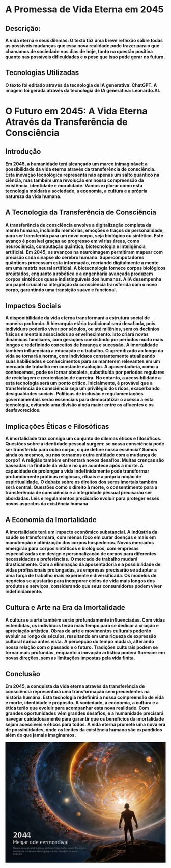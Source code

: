 # A Promessa de Vida Eterna em 2045
## Descrição:
**A vida eterna e seus dilemas: O texto faz uma breve reflexão sobre todas as possíveis mudanças que essa nova realidade pode trazer para o que chamamos de sociedade nos dias de hoje, tanto na questão positiva quanto nas possíveis dificuldades e o peso que isso pode gerar no futuro.**

## Tecnologias Utilizadas
**O texto foi editado através da tecnologia de IA generativa: ChatGPT. A imagem foi gerada através da tecnologia de IA generativa: Leonardo.AI.**

# O Futuro em 2045: A Vida Eterna Através da Transferência de Consciência
## Introdução
**Em 2045, a humanidade terá alcançado um marco inimaginável: a possibilidade da vida eterna através da transferência de consciência. Esta inovação tecnológica representa não apenas um salto quântico na ciência, mas também uma revolução em nossa compreensão da existência, identidade e moralidade. Vamos explorar como esta tecnologia moldará a sociedade, a economia, a cultura e a própria natureza da vida humana.**
## A Tecnologia da Transferência de Consciência
**A transferência de consciência envolve a digitalização completa da mente humana, incluindo memórias, emoções e traços de personalidade, para ser transferida para um novo corpo, seja biológico ou sintético. Este avanço é possível graças ao progresso em várias áreas, como neurociência, computação quântica, biotecnologia e inteligência artificial.**
**Em 2045, os avanços na neuroimagem permitiram mapear com precisão cada sinapse do cérebro humano. Supercomputadores quânticos processam esta informação, recriando digitalmente a mente em uma matriz neural artificial. A biotecnologia fornece corpos biológicos projetados, enquanto a robótica e a engenharia avançada produzem corpos sintéticos quase indistinguíveis dos humanos. A IA desempenha um papel crucial na integração da consciência transferida com o novo corpo, garantindo uma transição suave e funcional.**
## Impactos Sociais
**A disponibilidade da vida eterna transformará a estrutura social de maneira profunda. A hierarquia etária tradicional será desafiada, pois indivíduos poderão viver por séculos, ou até milênios, sem os declínios físicos e mentais associados ao envelhecimento. Isto criará novas dinâmicas familiares, com gerações coexistindo por períodos muito mais longos e redefinindo conceitos de herança e sucessão.**
**A imortalidade também influenciará a educação e o trabalho. O aprendizado ao longo da vida se tornará a norma, com indivíduos constantemente atualizando suas habilidades e conhecimentos para se manterem relevantes em um mercado de trabalho em constante evolução. A aposentadoria, como a conhecemos, pode se tornar obsoleta, substituída por períodos regulares de reciclagem e reorientação de carreira.**
**No entanto, a acessibilidade a esta tecnologia será um ponto crítico. Inicialmente, é provável que a transferência de consciência seja um privilégio dos ricos, exacerbando desigualdades sociais. Políticas de inclusão e regulamentações governamentais serão essenciais para democratizar o acesso a esta tecnologia, evitando uma divisão ainda maior entre os afluentes e os desfavorecidos.**
## Implicações Éticas e Filosóficas
**A imortalidade traz consigo um conjunto de dilemas éticos e filosóficos. Questões sobre a identidade pessoal surgem: se nossa consciência pode ser transferida para outro corpo, o que define nossa essência? Somos ainda os mesmos, ou nos tornamos outra entidade com a mudança de corpo?**
**A religião também enfrentará novos desafios. Muitas crenças são baseadas na finitude da vida e no que acontece após a morte. A capacidade de prolongar a vida indefinidamente pode transformar profundamente práticas religiosas, rituais e a própria noção de espiritualidade.**
**O debate sobre os direitos dos seres imortais também será central. Questões como o direito à morte, o consentimento para a transferência de consciência e a integridade pessoal precisarão ser abordadas. Leis e regulamentos precisarão evoluir para proteger esses novos aspectos da existência humana.**
## A Economia da Imortalidade
**A imortalidade terá um impacto econômico substancial. A indústria da saúde se transformará, com menos foco em curar doenças e mais em manutenção e otimização dos corpos hospedeiros. Novos mercados emergirão para corpos sintéticos e biológicos, com empresas especializadas em design e personalização de corpos para diferentes necessidades e preferências.**
**O mercado de trabalho mudará drasticamente. Com a eliminação da aposentadoria e a possibilidade de vidas profissionais prolongadas, as empresas precisarão se adaptar a uma força de trabalho mais experiente e diversificada. Os modelos de negócios se ajustarão para incorporar ciclos de vida mais longos dos produtos e serviços, considerando que seus consumidores podem viver indefinidamente.**
## Cultura e Arte na Era da Imortalidade
**A cultura e a arte também serão profundamente influenciadas. Com vidas estendidas, os indivíduos terão mais tempo para se dedicar à criação e apreciação artística. Obras de arte e movimentos culturais poderão evoluir ao longo de séculos, resultando em uma riqueza de expressão cultural nunca antes vista.**
**A percepção do tempo mudará, alterando nossa relação com o passado e o futuro. Tradições culturais podem se tornar mais profundas, enquanto a inovação artística poderá florescer em novas direções, sem as limitações impostas pela vida finita.**
## Conclusão
**Em 2045, a conquista da vida eterna através da transferência de consciência representará uma transformação sem precedentes na história humana. Esta tecnologia redefinirá a nossa compreensão de vida e morte, identidade e propósito. A sociedade, a economia, a cultura e a ética terão que evoluir para acompanhar esta nova realidade. Com grandes oportunidades vêm grandes desafios, e a humanidade precisará navegar cuidadosamente para garantir que os benefícios da imortalidade sejam acessíveis e éticos para todos. A vida eterna promete uma nova era de possibilidades, onde os limites da existência humana são expandidos além do que jamais imaginamos.**


![2045](Projeto.png)